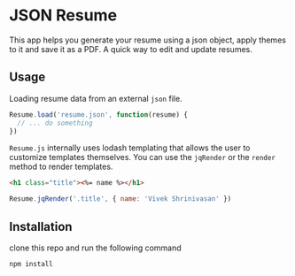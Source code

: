 # JSON Resume

This app helps you generate your resume using a json object, apply themes to it and save it as a PDF. A quick way to edit and update resumes.

## Usage

Loading resume data from an external `json` file. 

```javascript
Resume.load('resume.json', function(resume) {
  // ... do something
})
```

`Resume.js` internally uses lodash templating that allows the user to customize templates themselves. You can use the `jqRender` or the `render` method to render templates.

```html
<h1 class="title"><%= name %></h1>
```

```javascript
Resume.jqRender('.title', { name: 'Vivek Shrinivasan' })
```

## Installation

clone this repo and run the following command

```bash
npm install
```